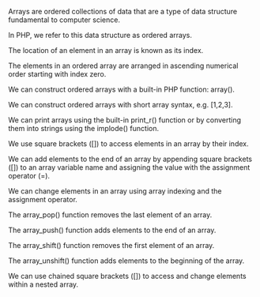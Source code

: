 Arrays are ordered collections of data that are a type of data structure fundamental to computer science.

In PHP, we refer to this data structure as ordered arrays.

The location of an element in an array is known as its index.

The elements in an ordered array are arranged in ascending numerical order starting with index zero.

We can construct ordered arrays with a built-in PHP function: array().

We can construct ordered arrays with short array syntax, e.g. [1,2,3].

We can print arrays using the built-in print_r() function or by converting them into strings using the implode() function.

We use square brackets ([]) to access elements in an array by their index.

We can add elements to the end of an array by appending square brackets ([]) to an array variable name and assigning the value with the assignment operator (=).

We can change elements in an array using array indexing and the assignment operator.

The array_pop() function removes the last element of an array.

The array_push() function adds elements to the end of an array.

The array_shift() function removes the first element of an array.

The array_unshift() function adds elements to the beginning of the array.

We can use chained square brackets ([]) to access and change elements within a nested array.